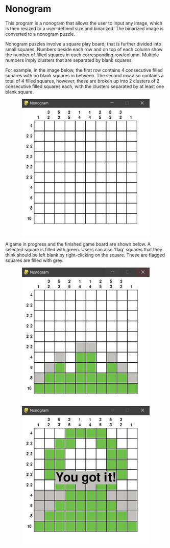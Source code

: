 # Nonogram
This program is a nonogram that allows the user to input any image, which is then resized to a user-defined size and binarized. The binarized image is converted to a nonogram puzzle.

Nonogram puzzles involve a square play board, that is further divided into small squares. Numbers beside each row and on top of each column show the number of filled squares in each corresponding row/column. Multiple numbers imply clusters that are separated by blank squares.

For example, in the image below, the first row contains 4 consecutive filled squares with no blank squares in between. The second row also contains a total of 4 filled squares, however, these are broken up into 2 clusters of 2 consecutive filled squares each, with the clusters separated by at least one blank square.

<p align = "CENTER">
  <img src = "/images/plain_nonogram.JPG", width = 400>
</p>

A game in progress and the finished game board are shown below. A selected square is filled with green. Users can also 'flag' squares that they think should be left blank by right-clicking on the square. These are flagged squares are filled with grey.

<p align = "CENTER">
  <img src = "/images/part_filled_nonogram.JPG", width = 400>
  <img src = "/images/finished_nonogram.JPG", width = 400>
</p>
